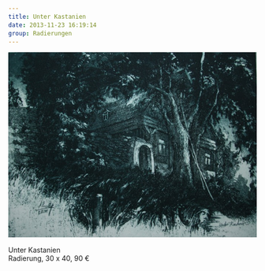 ```yaml
---
title: Unter Kastanien
date: 2013-11-23 16:19:14
group: Radierungen
---
```

![Unter Kastanien](/img/radierungen/unter-kastanien.jpg)

Unter Kastanien<br>
Radierung, 30 x 40, 90 €
